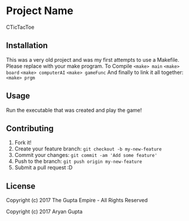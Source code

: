 # Project Name

CTicTacToe

## Installation

This was a very old project and was my first attempts to use a Makefile. Please replace <make> with your make program.
To Compile
`<make> main`
`<make> board`
`<make> computerAI`
`<make> gameFunc`
And finally to link it all together:
`<make> prgm`

## Usage

Run the executable that was created and play the game!

## Contributing

1. Fork it!
2. Create your feature branch: `git checkout -b my-new-feature`
3. Commit your changes: `git commit -am 'Add some feature'`
4. Push to the branch: `git push origin my-new-feature`
5. Submit a pull request :D

## License

Copyright (c) 2017 The Gupta Empire - All Rights Reserved

Copyright (c) 2017 Aryan Gupta
